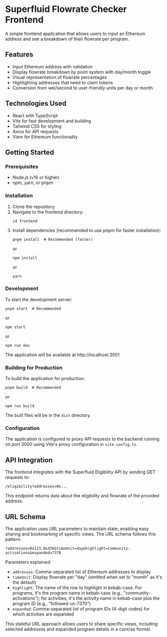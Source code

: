 # Superfluid Flowrate Checker Frontend

A simple frontend application that allows users to input an Ethereum address and see a breakdown of their flowrate per program.

## Features

- Input Ethereum address with validation
- Display flowrate breakdown by point system with day/month toggle
- Visual representation of flowrate percentages
- Highlighting addresses that need to claim tokens
- Conversion from wei/second to user-friendly units per day or month

## Technologies Used

- React with TypeScript
- Vite for fast development and building
- Tailwind CSS for styling
- Axios for API requests
- Viem for Ethereum functionality

## Getting Started

### Prerequisites

- Node.js (v16 or higher)
- npm, yarn, or pnpm

### Installation

1. Clone the repository
2. Navigate to the frontend directory:
   ```
   cd frontend
   ```
3. Install dependencies (recommended to use pnpm for faster installation):
   ```
   pnpm install  # Recommended (faster)
   ```
   or
   ```
   npm install
   ```
   or
   ```
   yarn
   ```

### Development

To start the development server:

```
pnpm start  # Recommended
```
or
```
npm start
```
or
```
npm run dev
```

The application will be available at http://localhost:3001

### Building for Production

To build the application for production:

```
pnpm build  # Recommended
```
or
```
npm run build
```

The built files will be in the `dist` directory.

### Configuration

The application is configured to proxy API requests to the backend running on port 3000 using Vite's proxy configuration in `vite.config.ts`.

## API Integration

The frontend integrates with the Superfluid Eligibility API by sending GET requests to:

```
/eligibility?addresses=0x...
```

This endpoint returns data about the eligibility and flowrate of the provided address. 

## URL Schema

The application uses URL parameters to maintain state, enabling easy sharing and bookmarking of specific views. The URL schema follows this pattern:

```
?addresses=0x123,0x456&timeUnit=day&highlight=community-activations&expanded=7370
```

Parameters explained:
- `addresses`: Comma-separated list of Ethereum addresses to display
- `timeUnit`: Display flowrate per "day" (omitted when set to "month" as it's the default)
- `highlight`: The name of the row to highlight in kebab-case. For programs, it's the program name in kebab-case (e.g., "community-activations"); for activities, it's the activity name in kebab-case plus the program ID (e.g., "followed-us-7370")
- `expanded`: Comma-separated list of program IDs (4-digit codes) for which activities are expanded

This stateful URL approach allows users to share specific views, including selected addresses and expanded program details in a concise format.